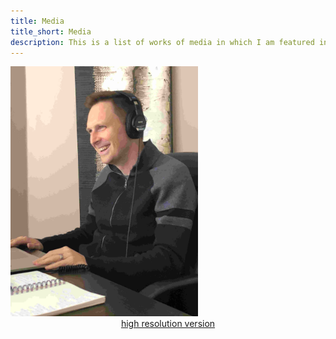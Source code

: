 ```yaml
---
title: Media
title_short: Media
description: This is a list of works of media in which I am featured in some way
---
```

<div class="row">
<div class="col-md-4">
<img src="/images/profiles/IMG_1206_web.jpg" height="400px" width="300px" alt="Adam Bell"><br/>
<center><a href="/images/profiles/IMG_1206.jpg">high resolution version</a></center>
</div>
<div class="col-md-8">

 </div>
 </div>

